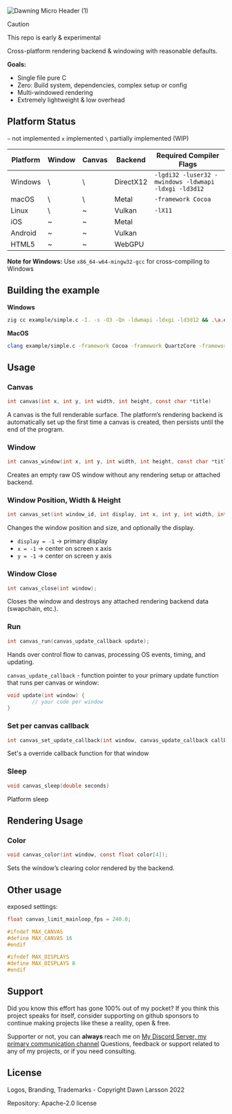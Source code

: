 ![Dawning Micro Header (1)](https://github.com/user-attachments/assets/e39801c7-7969-4de8-ae9f-236a492b57ac)

> [!CAUTION]
> This repo is early & experimental

Cross-platform rendering backend & windowing with reasonable defaults.

**Goals:**
- Single file pure C
- Zero: Build system, dependencies, complex setup or config
- Multi-windowed rendering
- Extremely lightweight & low overhead

## Platform Status

`~` not implemented     `x` implemented     `\` partially implemented (WIP)

| Platform | Window | Canvas | Backend   | Required Compiler Flags |
|----------|--------|--------|-----------|------------------------|
| Windows  | \      | \      | DirectX12 | `-lgdi32 -luser32 -mwindows -ldwmapi -ldxgi -ld3d12` |
| macOS    | \      | \      | Metal     | `-framework Cocoa` |
| Linux    | \      | ~      | Vulkan    | `-lX11` |
| iOS      | ~      | ~      | Metal     | |
| Android  | ~      | ~      | Vulkan    | |
| HTML5    | ~      | ~      | WebGPU    | |

**Note for Windows:** Use `x86_64-w64-mingw32-gcc` for cross-compiling to Windows

## Building the example

**Windows**
```sh
zig cc example/simple.c -I. -s -O3 -Qn -ldwmapi -ldxgi -ld3d12 && .\a.exe
```

**MacOS**
```sh
clang example/simple.c -framework Cocoa -framework QuartzCore -framework Metal
```

## Usage

### Canvas
```c
int canvas(int x, int y, int width, int height, const char *title)
```
A canvas is the full renderable surface. The platform’s rendering backend is automatically set up the first time a canvas is created, then persists until the end of the program.

### Window
```c
int canvas_window(int x, int y, int width, int height, const char *title)
```
Creates an empty raw OS window without any rendering setup or attached backend.

### Window Position, Width & Height
```c
int canvas_set(int window_id, int display, int x, int y, int width, int height, const char *title);
```
Changes the window position and size, and optionally the display.
- `display = -1` -> primary display
- `x = -1` -> center on screen x axis
- `y = -1` -> center on screen y axis

### Window Close
```c
int canvas_close(int window);
```
Closes the window and destroys any attached rendering backend data (swapchain, etc.).

### Run
```c
int canvas_run(canvas_update_callback update);
```
Hands over control flow to canvas, processing OS events, timing, and updating.

`canvas_update_callback` - function pointer to your primary update function that runs per canvas or window:
```c
void update(int window) {
        // your code per window
}
```

### Set per canvas callback
```c
int canvas_set_update_callback(int window, canvas_update_callback callback);
```
Set's a override callback function for that window

### Sleep
```c
void canvas_sleep(double seconds)
```
Platform sleep

## Rendering Usage

### Color
```c
void canvas_color(int window, const float color[4]);
```
Sets the window’s clearing color rendered by the backend.

## Other usage
exposed settings:
```c
float canvas_limit_mainloop_fps = 240.0;

#ifndef MAX_CANVAS
#define MAX_CANVAS 16
#endif

#ifndef MAX_DISPLAYS
#define MAX_DISPLAYS 8
#endif
```


## Support
Did you know this effort has gone 100% out of my pocket?
If you think this project speaks for itself, consider supporting on github sponsors to continue making
projects like these a reality, open & free.

Supporter or not, you can **always** reach me on <a href="https://discord.gg/cxRvzUyzG8">My Discord Server, my primary communication channel</a>
Questions, feedback or support related to any of my projects, or if you need consulting.

## License
Logos, Branding, Trademarks - Copyright Dawn Larsson 2022

Repository:
Apache-2.0 license 

